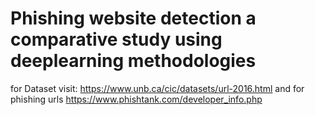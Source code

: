 # Phishing website detection a comparative study using deeplearning methodologies

for Dataset visit: https://www.unb.ca/cic/datasets/url-2016.html
and for phishing urls
https://www.phishtank.com/developer_info.php
